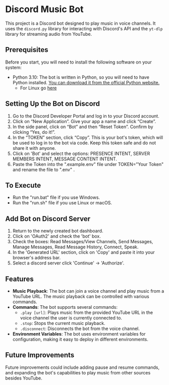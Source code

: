 # Discord Music Bot

This project is a Discord bot designed to play music in voice channels. It uses the `discord.py` library for interacting with Discord's API and the `yt-dlp` library for streaming audio from YouTube.

## Prerequisites

Before you start, you will need to install the following software on your system:

- Python 3.10: The bot is written in Python, so you will need to have Python installed. [You can download it from the official Python website.](https://www.python.org/downloads/release/python-31011/)
  - For Linux go [here](https://python.org.br/instalacao-linux/)

## Setting Up the Bot on Discord

1. Go to the Discord Developer Portal and log in to your Discord account.
2. Click on “New Application”. Give your app a name and click “Create”.
3. In the side panel, click on “Bot” and then “Reset Token”. Confirm by clicking “Yes, do it!”.
4. In the “TOKEN” section, click “Copy”. This is your bot's token, which will be used to log in to the bot via code. Keep this token safe and do not share it with anyone.
5. Click on 'Bot' and select the options: PRESENCE INTENT, SERVER MEMBERS INTENT, MESSAGE CONTENT INTENT.
6. Paste the Token into the ".example.env" file under TOKEN="Your Token" and rename the file to ".env" .

## To Execute

- Run the "run.bat" file if you use Windows.
- Run the "run.sh" file if you use Linux or macOS.

## Add Bot on Discord Server

1. Return to the newly created bot dashboard.
2. Click on 'OAuth2' and check the 'bot' box.
3. Check the boxes: Read Messages/View Channels, Send Messages, Manage Messages, Read Message History, Connect, Speak.
4. In the 'Generated URL' section, click on 'Copy' and paste it into your browser's address bar.
5. Select a discord server click 'Continue' -> 'Authorize'.

## Features

- **Music Playback**: The bot can join a voice channel and play music from a YouTube URL. The music playback can be controlled with various commands.
- **Commands**: The bot supports several commands:
  - `.play [url]`: Plays music from the provided YouTube URL in the voice channel the user is currently connected to.
  - `.stop`: Stops the current music playback.
  - `.disconnect`: Disconnects the bot from the voice channel.
- **Environment Variables**: The bot uses environment variables for configuration, making it easy to deploy in different environments.

## Future Improvements

Future improvements could include adding pause and resume commands, and expanding the bot's capabilities to play music from other sources besides YouTube.
